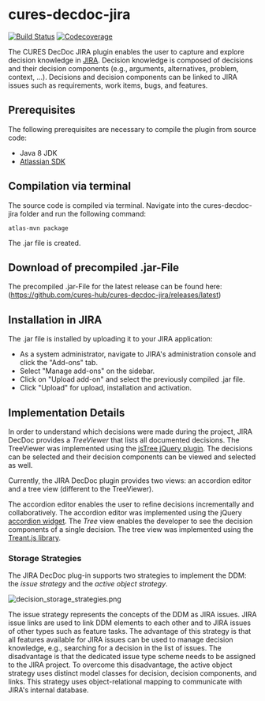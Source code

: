 # cures-decdoc-jira

[![Build Status](https://travis-ci.org/cures-hub/cures-decdoc-jira.svg?branch=master)](https://travis-ci.org/cures-hub/cures-decdoc-jira)
[![Codecoverage](https://codecov.io/gh/cures-hub/cures-decdoc-jira/branch/master/graph/badge.svg)](https://codecov.io/gh/cures-hub/cures-decdoc-jira/branch/master)

The CURES DecDoc JIRA plugin enables the user to capture and explore decision knowledge in [JIRA](https://de.atlassian.com/software/jira).
Decision knowledge is composed of decisions and their decision components (e.g., arguments, alternatives, problem, context, ...).
Decisions and decision components can be linked to JIRA issues such as requirements, work items, bugs, and features.

## Prerequisites
The following prerequisites are necessary to compile the plugin from source code:
- Java 8 JDK
- [Atlassian SDK](https://developer.atlassian.com/docs/getting-started/set-up-the-atlassian-plugin-sdk-and-build-a-project)

## Compilation via terminal
The source code is compiled via terminal. 
Navigate into the cures-decdoc-jira folder and run the following command:
```
atlas-mvn package
```
The .jar file is created.

## Download of precompiled .jar-File
The precompiled .jar-File for the latest release can be found here: (https://github.com/cures-hub/cures-decdoc-jira/releases/latest)

## Installation in JIRA
The .jar file is installed by uploading it to your JIRA application:
- As a system administrator, navigate to JIRA's administration console and click the "Add-ons" tab.
- Select "Manage add-ons" on the sidebar.
- Click on "Upload add-on" and select the previously compiled .jar file.
- Click "Upload" for upload, installation and activation.

## Implementation Details


In order to understand which decisions were made during the project, JIRA DecDoc provides a *TreeViewer* that lists all documented decisions. 
The TreeViewer was implemented using the [jsTree jQuery plugin](https://www.jstree.com).
The decisions can be selected and their decision components can be viewed and selected as well. 

Currently, the JIRA DecDoc plugin provides two views: an accordion editor and a tree view (different to the TreeViewer).

The accordion editor enables the user to refine decisions incrementally and collaboratively.
The accordion editor was implemented using the jQuery [accordion widget](https://jqueryui.com/accordion).
The *Tree* view enables the developer to see the decision components of a single decision. 
The tree view was implemented using the [Treant.js library](http://fperucic.github.io/treant-js).

### Storage Strategies
The JIRA DecDoc plug-in supports two strategies to implement the DDM: the *issue strategy* and the *active object strategy*. 

![decision_storage_strategies.png](https://github.com/cures-hub/cures-decdoc-jira/blob/master/doc/decision_storage_strategies.png)

The issue strategy represents the concepts of the DDM as JIRA issues.
JIRA issue links are used to link DDM elements to each other and to JIRA issues of other types such as feature tasks.
The advantage of this strategy is that all features available for JIRA issues can be used to manage decision knowledge, e.g., searching for a decision in the list of issues.
The disadvantage is that the dedicated issue type scheme needs to be assigned to the JIRA project.
To overcome this disadvantage, the active object strategy uses distinct model classes for decision, decision components, and links.
This strategy uses object-relational mapping to communicate with JIRA's internal database.